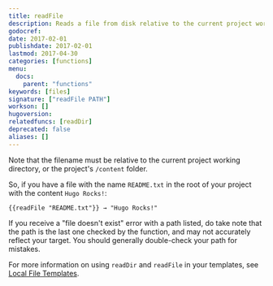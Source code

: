 ```yaml
---
title: readFile
description: Reads a file from disk relative to the current project working directory and returns a string.
godocref:
date: 2017-02-01
publishdate: 2017-02-01
lastmod: 2017-04-30
categories: [functions]
menu:
  docs:
    parent: "functions"
keywords: [files]
signature: ["readFile PATH"]
workson: []
hugoversion:
relatedfuncs: [readDir]
deprecated: false
aliases: []
---
```


Note that the filename must be relative to the current project working directory, or the project's `/content` folder. 

So, if you have a file with the name `README.txt` in the root of your project with the content `Hugo Rocks!`:

```
{{readFile "README.txt"}} → "Hugo Rocks!"
```

If you receive a "file doesn't exist" error with a path listed, do take note that the path is the last one checked by the function, and may not accurately reflect your target. You should generally double-check your path for mistakes.

For more information on using `readDir` and `readFile` in your templates, see [Local File Templates][local].

[local]: /templates/files/
